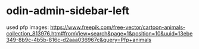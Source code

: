 # odin-admin-sidebar-left

used pfp images: https://www.freepik.com/free-vector/cartoon-animals-collection_813976.htm#fromView=search&page=1&position=10&uuid=13ebe349-8b9c-4b5b-816c-d2aaa036967c&query=Pfp+animals